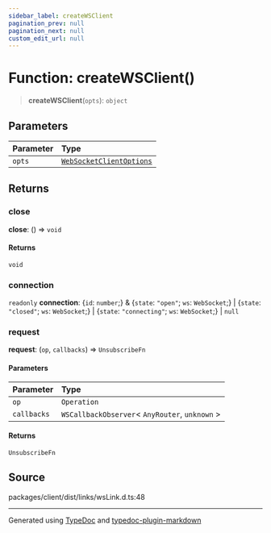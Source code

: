 ```yaml
---
sidebar_label: createWSClient
pagination_prev: null
pagination_next: null
custom_edit_url: null
---
```


# Function: createWSClient()

> **createWSClient**(`opts`): `object`

## Parameters

| Parameter | Type                                                                                |
| :-------- | :---------------------------------------------------------------------------------- |
| `opts`    | [`WebSocketClientOptions`](../03-Interfaces/08-interface.WebSocketClientOptions.md) |

## Returns

### close

**close**: () => `void`

#### Returns

`void`

### connection

`readonly` **connection**: \{`id`: `number`;} & \{`state`: `"open"`; `ws`: `WebSocket`;} \| \{`state`: `"closed"`; `ws`: `WebSocket`;} \| \{`state`: `"connecting"`; `ws`: `WebSocket`;} \| `null`

### request

**request**: (`op`, `callbacks`) => `UnsubscribeFn`

#### Parameters

| Parameter   | Type                                             |
| :---------- | :----------------------------------------------- |
| `op`        | `Operation`                                      |
| `callbacks` | `WSCallbackObserver`< `AnyRouter`, `unknown` \> |

#### Returns

`UnsubscribeFn`

## Source

packages/client/dist/links/wsLink.d.ts:48

---

Generated using [TypeDoc](https://typedoc.org/) and [typedoc-plugin-markdown](https://www.npmjs.com/package/typedoc-plugin-markdown)
